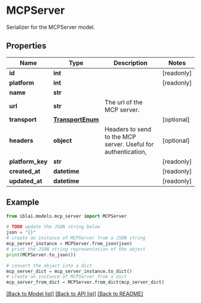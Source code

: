 # MCPServer

Serializer for the MCPServer model.

## Properties

Name | Type | Description | Notes
------------ | ------------- | ------------- | -------------
**id** | **int** |  | [readonly] 
**platform** | **int** |  | [readonly] 
**name** | **str** |  | 
**url** | **str** | The url of the MCP server. | 
**transport** | [**TransportEnum**](TransportEnum.md) |  | [optional] 
**headers** | **object** | Headers to send to the MCP server. Useful for authentication, | [optional] 
**platform_key** | **str** |  | [readonly] 
**created_at** | **datetime** |  | [readonly] 
**updated_at** | **datetime** |  | [readonly] 

## Example

```python
from iblai.models.mcp_server import MCPServer

# TODO update the JSON string below
json = "{}"
# create an instance of MCPServer from a JSON string
mcp_server_instance = MCPServer.from_json(json)
# print the JSON string representation of the object
print(MCPServer.to_json())

# convert the object into a dict
mcp_server_dict = mcp_server_instance.to_dict()
# create an instance of MCPServer from a dict
mcp_server_from_dict = MCPServer.from_dict(mcp_server_dict)
```
[[Back to Model list]](../README.md#documentation-for-models) [[Back to API list]](../README.md#documentation-for-api-endpoints) [[Back to README]](../README.md)


